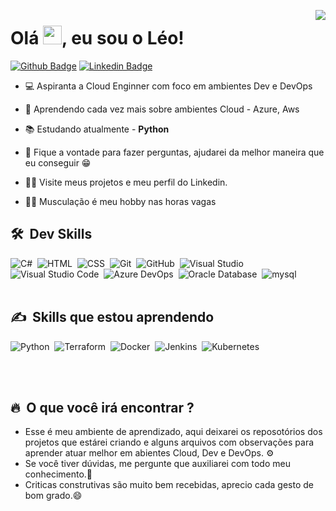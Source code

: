 <img align="right" heigth= "550em"
src="https://raw.githubusercontent.com/gist/leohsantana20/152f47468b0e27af008be7072783c525/raw/bc3d09cbac496f4655f9ef52c9b5009f6d12b309/githubcard.svg"/>
<h1 align="left">Olá <img src="https://raw.githubusercontent.com/kaueMarques/kaueMarques/master/hi.gif" height="30px">, eu sou o Léo!</h1>

[![Github Badge](https://img.shields.io/badge/-Github-000?style=flat-square&logo=Github&logoColor=white&link=https://github.com/leohsantana20)](https://github.com/fagnerpsantos)
[![Linkedin Badge](https://img.shields.io/badge/-LinkedIn-blue?style=flat-square&logo=Linkedin&logoColor=white&link=https://www.linkedin.com/in/leonardo-sant-ana-49706818a/)](https://www.linkedin.com/in/leonardo-sant-ana-49706818a/)


- 💻 Aspiranta a Cloud Enginner com foco em ambientes Dev e DevOps

- 🔭 Aprendendo cada vez mais sobre ambientes Cloud - Azure, Aws

- 📚 Estudando atualmente - **Python**

- 💬 Fique a vontade para fazer perguntas, ajudarei da melhor maneira que eu conseguir 😁

- 🙋‍♂️ Visite meus projetos e meu perfil do Linkedin.

- 🏋️‍♂️ Musculação é meu hobby nas horas vagas



## 🛠 &nbsp;Dev Skills
![C#](https://img.shields.io/badge/-05122A?style=flat&logo=csharp)&nbsp;
![HTML](https://img.shields.io/badge/-HTML-05122A?style=flat&logo=HTML5)&nbsp;
![CSS](https://img.shields.io/badge/-CSS-05122A?style=flat&logo=CSS3&logoColor=1572B6)&nbsp;
![Git](https://img.shields.io/badge/-Git-05122A?style=flat&logo=git)&nbsp;
![GitHub](https://img.shields.io/badge/-GitHub-05122A?style=flat&logo=github)&nbsp;
![Visual Studio](https://img.shields.io/badge/-Visual_Studio-05122A?style=flat&logo=visualstudio)&nbsp;
![Visual Studio Code](https://img.shields.io/badge/-Visual%20Studio%20Code-05122A?style=flat&logo=visual-studio-code&logoColor=007ACC)&nbsp;
![Azure DevOps](https://img.shields.io/badge/-AzureDevOps-05122A?style=flat&logo=azuredevops)&nbsp;
![Oracle Database](https://img.shields.io/badge/-Oracle-05122A?style=flat&logo=oracle)&nbsp;
![mysql](https://img.shields.io/badge/-MySql-05122A?style=flat&logo=mysql)&nbsp;
<br><br>
          
          
 ## ✍️ &nbsp;Skills que estou aprendendo
 ![Python](https://img.shields.io/badge/-Python-05122A?style=flat&logo=python)&nbsp;
 ![Terraform](https://img.shields.io/badge/-Terraform-05122A?style=flat&logo=terraform)&nbsp;
 ![Docker](https://img.shields.io/badge/-Docker-05122A?style=flat&logo=docker)&nbsp;
 ![Jenkins](https://img.shields.io/badge/-Jenkins-05122A?style=flat&logo=jenkins)&nbsp;
 ![Kubernetes](https://img.shields.io/badge/-Kubernetes-05122A?style=flat&logo=Kubernetes)&nbsp;
 
<br><br>

## 🔥 &nbsp;O que você irá encontrar ?
- Esse é meu ambiente de aprendizado, aqui deixarei os reposotórios dos projetos que estárei criando e alguns arquivos com observações para aprender atuar melhor em abientes Cloud, Dev e DevOps. ⚙️
- Se você tiver dúvidas, me pergunte que auxiliarei com todo meu conhecimento.🤔
- Criticas construtivas são muito bem recebidas, aprecio cada gesto de bom grado.😄
          
          
          


